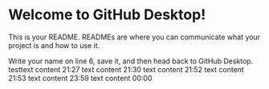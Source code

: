 # Welcome to GitHub Desktop!

This is your README. READMEs are where you can communicate what your project is and how to use it.

Write your name on line 6, save it, and then head back to GitHub Desktop.
testtext content 21:27
text content 21:30
text content 21:52
text content 21:53
text content 23:59
text content 00:00
